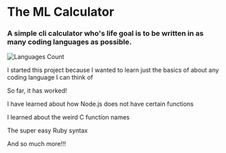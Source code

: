 # The ML Calculator
### A simple cli calculator who's life goal is to be written in as many coding languages as possible.

![Languages Count](https://img.shields.io/github/languages/count/d2crashout/calc)

I started this project because I wanted to learn just the basics of about any coding language I can think of

So far, it has worked!

I have learned about how Node.js does not have certain functions

I learned about the weird C function names

The super easy Ruby syntax

And so much more!!!
